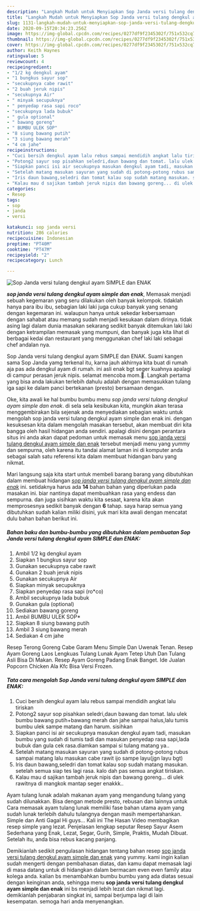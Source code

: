 ```yaml
---
description: "Langkah Mudah untuk Menyiapkan Sop Janda versi tulang dengkul ayam SIMPLE dan ENAK, Lezat Sekali"
title: "Langkah Mudah untuk Menyiapkan Sop Janda versi tulang dengkul ayam SIMPLE dan ENAK, Lezat Sekali"
slug: 1131-langkah-mudah-untuk-menyiapkan-sop-janda-versi-tulang-dengkul-ayam-simple-dan-enak-lezat-sekali
date: 2020-09-15T20:34:23.256Z
image: https://img-global.cpcdn.com/recipes/0277df9f2345302f/751x532cq70/sop-janda-versi-tulang-dengkul-ayam-simple-dan-enak-foto-resep-utama.jpg
thumbnail: https://img-global.cpcdn.com/recipes/0277df9f2345302f/751x532cq70/sop-janda-versi-tulang-dengkul-ayam-simple-dan-enak-foto-resep-utama.jpg
cover: https://img-global.cpcdn.com/recipes/0277df9f2345302f/751x532cq70/sop-janda-versi-tulang-dengkul-ayam-simple-dan-enak-foto-resep-utama.jpg
author: Keith Haynes
ratingvalue: 5
reviewcount: 4
recipeingredient:
- "1/2 kg dengkul ayam"
- "1 bungkus sayur sop"
- "secukupnya cabe rawit"
- "2 buah jeruk nipis"
- "secukupnya Air"
- " minyak secupuknya"
- " penyedap rasa sapi roco"
- "secukupnya lada bubuk"
- " gula optional"
- " bawang goreng"
- " BUMBU ULEK SOP"
- "8 siung bawang putih"
- "3 siung bawang merah"
- "4 cm jahe"
recipeinstructions:
- "Cuci bersih dengkul ayam lalu rebus sampai mendidih angkat lalu tiriskan"
- "Potong2 sayur sop pisahkan seledri,daun bawang dan tomat. lalu ulek bumbu bawang putih+bawang merah dan jahe sampai halus,lalu tumis bumbu ulek sampe matang dan harum. sisihkan"
- "Siapkan panci isi air secukupnya masukan dengkul ayam tadi, masukan bumbu yang sudah di tumis tadi dan masukan penyedap rasa sapi,lada bubuk dan gula cek rasa.diamkan sampai si tulang matang ya.."
- "Setelah matang masukan sayuran yang sudah di potong-potong rubus sampai matang lalu masukan cabe rawit ijo sampe layu(jgn layu bgt)"
- "Iris daun bawang,seledri dan tomat kalau sop sudah matang masukan. setelah semua siap tes lagi rasa. kalo dah pas semua angkat tiriskan."
- "Kalau mau d sajikan tambah jeruk nipis dan bawang goreng... di ulek rawitnya di mangkok mantap seger enakkk.."
categories:
- Resep
tags:
- sop
- janda
- versi

katakunci: sop janda versi 
nutrition: 286 calories
recipecuisine: Indonesian
preptime: "PT40M"
cooktime: "PT47M"
recipeyield: "2"
recipecategory: Lunch

---
```



![Sop Janda versi tulang dengkul ayam SIMPLE dan ENAK](https://img-global.cpcdn.com/recipes/0277df9f2345302f/751x532cq70/sop-janda-versi-tulang-dengkul-ayam-simple-dan-enak-foto-resep-utama.jpg)

<b><i>sop janda versi tulang dengkul ayam simple dan enak</i></b>, Memasak menjadi sebuah kegemaran yang seru dilakukan oleh banyak kelompok. tidaklah hanya para ibu ibu, sebagian laki laki juga cukup banyak yang senang dengan kegemaran ini. walaupun hanya untuk sekedar kebersamaan dengan sahabat atau memang sudah menjadi kesukaan dalam dirinya. tidak asing lagi dalam dunia masakan sekarang sedikit banyak ditemukan laki laki dengan ketrampilan memasak yang mumpuni, dan banyak juga kita lihat di berbagai kedai dan restaurant yang menggunakan chef laki laki sebagai chef andalan nya.

Sop Janda versi tulang dengkul ayam SIMPLE dan ENAK. Suami kangen sama Sop Janda yamg terkenal itu, karna jauh akhirnya kita buat di rumah aja pas ada dengkul ayam di rumah. ini asli enak bgt seger kuahnya apalagi di campur perasan jeruk nipis. selamat mencoba mom.💙. Langkah pertama yang bisa anda lakukan terlebih dahulu adalah dengan memasukkan tulang iga sapi ke dalam panci bertekanan (presto) bersamaan dengan.

Oke, kita awali ke hal bumbu bumbu menu <i>sop janda versi tulang dengkul ayam simple dan enak</i>. di sela sela kesibukan kita, mungkin akan terasa menggembirakan bila sejenak anda menyediakan sebagian waktu untuk mengolah sop janda versi tulang dengkul ayam simple dan enak ini. dengan kesuksesan kita dalam mengolah masakan tersebut, akan membuat diri kita bangga oleh hasil hidangan anda sendiri. apalagi disini dengan perantara situs ini anda akan dapat pedoman untuk memasak menu <u>sop janda versi tulang dengkul ayam simple dan enak</u> tersebut menjadi menu yang yummy dan sempurna, oleh karena itu tandai alamat laman ini di komputer anda sebagai salah satu referensi kita dalam membuat hidangan baru yang nikmat.


Mari langsung saja kita start untuk membeli barang barang yang dibutuhkan dalam membuat hidangan <u><i>sop janda versi tulang dengkul ayam simple dan enak</i></u> ini. setidaknya harus ada <b>14</b> bahan bahan yang diperlukan pada masakan ini. biar nantinya dapat membuahkan rasa yang endess dan sempurna. dan juga sisihkan waktu kita sesaat, karena kita akan memprosesnya sedikit banyak dengan <b>6</b> tahap. saya harap semua yang dibutuhkan sudah kalian miliki disini, yuk mari kita awali dengan mencatat dulu bahan bahan berikut ini.

<!--inarticleads1-->

##### Bahan baku dan bumbu-bumbu yang dibutuhkan dalam pembuatan Sop Janda versi tulang dengkul ayam SIMPLE dan ENAK:

1. Ambil 1/2 kg dengkul ayam
1. Siapkan 1 bungkus sayur sop
1. Gunakan secukupnya cabe rawit
1. Gunakan 2 buah jeruk nipis
1. Gunakan secukupnya Air
1. Siapkan  minyak secupuknya
1. Siapkan  penyedap rasa sapi (ro*co)
1. Ambil secukupnya lada bubuk
1. Gunakan  gula (optional)
1. Sediakan  bawang goreng
1. Ambil  BUMBU ULEK SOP*
1. Siapkan 8 siung bawang putih
1. Ambil 3 siung bawang merah
1. Sediakan 4 cm jahe


Resep Terong Goreng Cabe Garam Menu Simple Dan Uwenak Tenan. Resep Ayam Goreng Laos Lengkuas Tulang Lunak Ayam Tetep Utuh Dan Tulang Asli Bisa Di Makan. Resep Ayam Goreng Padang Enak Banget. Ide Jualan Popcorn Chicken Ala Kfc Bisa Versi Frozen. 

<!--inarticleads2-->

##### Tata cara mengolah Sop Janda versi tulang dengkul ayam SIMPLE dan ENAK:

1. Cuci bersih dengkul ayam lalu rebus sampai mendidih angkat lalu tiriskan
1. Potong2 sayur sop pisahkan seledri,daun bawang dan tomat. lalu ulek bumbu bawang putih+bawang merah dan jahe sampai halus,lalu tumis bumbu ulek sampe matang dan harum. sisihkan
1. Siapkan panci isi air secukupnya masukan dengkul ayam tadi, masukan bumbu yang sudah di tumis tadi dan masukan penyedap rasa sapi,lada bubuk dan gula cek rasa.diamkan sampai si tulang matang ya..
1. Setelah matang masukan sayuran yang sudah di potong-potong rubus sampai matang lalu masukan cabe rawit ijo sampe layu(jgn layu bgt)
1. Iris daun bawang,seledri dan tomat kalau sop sudah matang masukan. setelah semua siap tes lagi rasa. kalo dah pas semua angkat tiriskan.
1. Kalau mau d sajikan tambah jeruk nipis dan bawang goreng... di ulek rawitnya di mangkok mantap seger enakkk..


Ayam tulang lunak adalah makanan ayam yang mengandung tulang yang sudah dilunakkan. Bisa dengan metode presto, rebusan dan lainnya untuk Cara memasak ayam tulang lunak memiliki fase bahan utama ayam yang sudah lunak terlebih dahulu tulangnya dengan masih mempertahankan. Simple dan Anti Gagal Hi guys… Kali ini The Hasan Video membagikan resep simple yang lezat. Penjelasan lengkap seputar Resep Sayur Asem Sederhana yang Enak, Lezat, Segar, Gurih, Simple, Praktis, Mudah Dibuat. Setelah itu, anda bisa rebus kacang panjang. 

Demikianlah sedikit pengulasan hidangan tentang bahan resep <u>sop janda versi tulang dengkul ayam simple dan enak</u> yang yummy. kami ingin kalian sudah mengerti dengan pembahasan diatas, dan kamu dapat memasak lagi di masa datang untuk di hidangkan dalam bermacam even even family atau kolega anda. kalian bs menambahkan bumbu bumbu yang ada diatas sesuai dengan keinginan anda, sehingga menu <b>sop janda versi tulang dengkul ayam simple dan enak</b> ini bs menjadi lebih lezat dan nikmat lagi. demikianlah penjabaran singkat ini, sampai berjumpa lagi di lain kesempatan. semoga hari anda menyenangkan.

